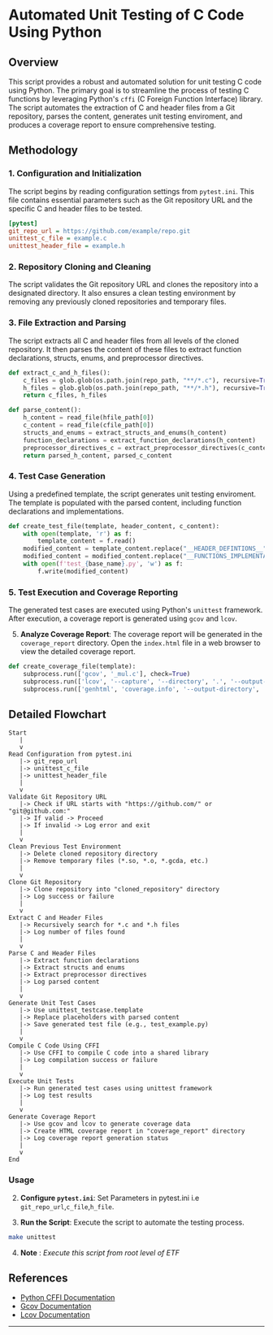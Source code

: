 # Automated Unit Testing of C Code Using Python

## Overview

This script provides a robust and automated solution for unit testing C code using Python. The primary goal is to streamline the process of testing C functions by leveraging Python's `cffi` (C Foreign Function Interface) library. The script automates the extraction of C and header files from a Git repository, parses the content, generates unit testing enviroment, and produces a coverage report to ensure comprehensive testing.

## Methodology

### 1. **Configuration and Initialization**

The script begins by reading configuration settings from  `pytest.ini`. This file contains essential parameters such as the Git repository URL and the specific C and header files to be tested.

```ini
[pytest]
git_repo_url = https://github.com/example/repo.git
unittest_c_file = example.c
unittest_header_file = example.h
```

### 2. **Repository Cloning and Cleaning**

The script validates the Git repository URL and clones the repository into a designated directory. It also ensures a clean testing environment by removing any previously cloned repositories and temporary files.

### 3. **File Extraction and Parsing**

The script extracts all C and header files from all levels of the cloned repository. It then parses the content of these files to extract function declarations, structs, enums, and preprocessor directives.

```python
def extract_c_and_h_files():
    c_files = glob.glob(os.path.join(repo_path, "**/*.c"), recursive=True)
    h_files = glob.glob(os.path.join(repo_path, "**/*.h"), recursive=True)
    return c_files, h_files

def parse_content():
    h_content = read_file(hfile_path[0])
    c_content = read_file(cfile_path[0])
    structs_and_enums = extract_structs_and_enums(h_content)
    function_declarations = extract_function_declarations(h_content)
    preprocessor_directives_c = extract_preprocessor_directives(c_content)
    return parsed_h_content, parsed_c_content
```

### 4. **Test Case Generation**

Using a predefined template, the script generates unit testing enviroment. The template is populated with the parsed content, including function declarations and implementations.

```python
def create_test_file(template, header_content, c_content):
    with open(template, 'r') as f:
        template_content = f.read()
    modified_content = template_content.replace("__HEADER_DEFINTIONS__", header_content)
    modified_content = modified_content.replace("__FUNCTIONS_IMPLEMENTATION__", c_content)
    with open(f'test_{base_name}.py', 'w') as f:
        f.write(modified_content)
```

### 5. **Test Execution and Coverage Reporting**

The generated test cases are executed using Python's `unittest` framework. After execution, a coverage report is generated using `gcov` and `lcov`.

5. **Analyze Coverage Report**: The coverage report will be generated in the `coverage_report` directory. Open the `index.html` file in a web browser to view the detailed coverage report.
```python
def create_coverage_file(template):
    subprocess.run(['gcov', '_mul.c'], check=True)
    subprocess.run(['lcov', '--capture', '--directory', '.', '--output-file', 'coverage.info'], check=True)
    subprocess.run(['genhtml', 'coverage.info', '--output-directory', 'coverage_report'], check=True)
```
## Detailed Flowchart

```plaintext
Start
   |
   v
Read Configuration from pytest.ini
   |-> git_repo_url
   |-> unittest_c_file
   |-> unittest_header_file
   |
   v
Validate Git Repository URL
   |-> Check if URL starts with "https://github.com/" or "git@github.com:"
   |-> If valid -> Proceed
   |-> If invalid -> Log error and exit
   |
   v
Clean Previous Test Environment
   |-> Delete cloned repository directory
   |-> Remove temporary files (*.so, *.o, *.gcda, etc.)
   |
   v
Clone Git Repository
   |-> Clone repository into "cloned_repository" directory
   |-> Log success or failure
   |
   v
Extract C and Header Files
   |-> Recursively search for *.c and *.h files
   |-> Log number of files found
   |
   v
Parse C and Header Files
   |-> Extract function declarations
   |-> Extract structs and enums
   |-> Extract preprocessor directives
   |-> Log parsed content
   |
   v
Generate Unit Test Cases
   |-> Use unittest_testcase.template
   |-> Replace placeholders with parsed content
   |-> Save generated test file (e.g., test_example.py)
   |
   v
Compile C Code Using CFFI
   |-> Use CFFI to compile C code into a shared library
   |-> Log compilation success or failure
   |
   v
Execute Unit Tests
   |-> Run generated test cases using unittest framework
   |-> Log test results
   |
   v
Generate Coverage Report
   |-> Use gcov and lcov to generate coverage data
   |-> Create HTML coverage report in "coverage_report" directory
   |-> Log coverage report generation status
   |
   v
End
```
### Usage


2. **Configure `pytest.ini`**: Set Parameters in pytest.ini i.e `git_repo_url`,`c_file`,`h_file`.


3. **Run the Script**: Execute the script to automate the testing process.
```bash
make unittest
```
4. **Note** : *Execute this script from root level of ETF*
## References

- [Python CFFI Documentation](https://cffi.readthedocs.io/en/latest/)
- [Gcov Documentation](https://gcc.gnu.org/onlinedocs/gcc/Gcov.html)
- [Lcov Documentation](https://linux.die.net/man/1/lcov)

---
